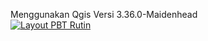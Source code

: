 Menggunakan Qgis Versi 3.36.0-Maidenhead
<br>[![Layout PBT Rutin](https://img.youtube.com/vi/QgeVh85BGio/1.jpg)](https://youtu.be/QgeVh85BGio)</br>
